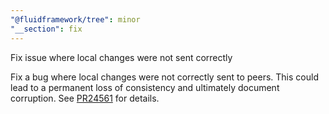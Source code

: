 ```yaml
---
"@fluidframework/tree": minor
"__section": fix
---
```

Fix issue where local changes were not sent correctly

Fix a bug where local changes were not correctly sent to peers.
This could lead to a permanent loss of consistency and ultimately document corruption.
See [PR24561](https://github.com/microsoft/FluidFramework/pull/24561) for details.
